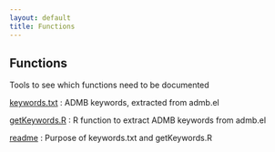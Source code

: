 ```yaml
---
layout: default
title: Functions
---
```


Functions
---------

Tools to see which functions need to be documented

[keywords.txt](keywords.txt)
: ADMB keywords, extracted from admb.el

[getKeywords.R](getKeywords.R)
: R function to extract ADMB keywords from admb.el

[readme](readme.html)
: Purpose of keywords.txt and getKeywords.R
